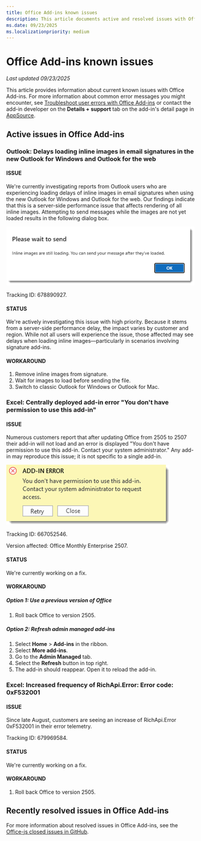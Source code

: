 ```yaml
---
title: Office Add-ins known issues
description: This article documents active and resolved issues with Office Add-ins.
ms.date: 09/23/2025
ms.localizationpriority: medium
---
```


# Office Add-ins known issues

_Last updated 09/23/2025_

This article provides information about current known issues with Office Add-ins. For more information about common error messages you might encounter, see [Troubleshoot user errors with Office Add-ins](/office/dev/add-ins/testing/testing-and-troubleshooting) or contact the add-in developer on the **Details + support** tab on the add-in's detail page in [AppSource](https://appsource.microsoft.com).

## Active issues in Office Add-ins

### Outlook: Delays loading inline images in email signatures in the new Outlook for Windows and Outlook for the web

#### ISSUE

We're currently investigating reports from Outlook users who are experiencing loading delays of inline images in email signatures when using the new Outlook for Windows and Outlook for the web. Our findings indicate that this is a server-side performance issue that affects rendering of all inline images. Attempting to send messages while the images are not yet loaded results in the following dialog box.

 ![Outlook images still loading error message.](../images/outlook-images-still-loading-error.png)

Tracking ID: 678890927.

#### STATUS

We're actively investigating this issue with high priority. Because it stems from a server-side performance delay, the impact varies by customer and region. While not all users will experience the issue, those affected may see delays when loading inline images—particularly in scenarios involving signature add-ins.

#### WORKAROUND

1. Remove inline images from signature.
1. Wait for images to load before sending the file.
1. Switch to classic Outlook for Windows or Outlook for Mac.

### Excel: Centrally deployed add-in error "You don't have permission to use this add-in"

#### ISSUE

Numerous customers report that after updating Office from 2505 to 2507 their add-in will not load and an error is displayed "You don't have permission to use this add-in. Contact your system administrator." Any add-in may reproduce this issue; it is not specific to a single add-in.

 ![Excel web add-in permissions error message.](../images/excel-web-add-in-permission-error.png)

Tracking ID: 667052546.

Version affected: Office Monthly Enterprise 2507.

#### STATUS

We're currently working on a fix.

#### WORKAROUND

##### Option 1: Use a previous version of Office

1. Roll back Office to version 2505.

##### Option 2: Refresh admin managed add-ins

1. Select **Home** > **Add-ins** in the ribbon.
1. Select **More add-ins**.
1. Go to the **Admin Managed** tab.
1. Select the **Refresh** button in top right.
1. The add-in should reappear. Open it to reload the add-in.

### Excel: Increased frequency of RichApi.Error: Error code: 0xF532001

#### ISSUE

Since late August, customers are seeing an increase of RichApi.Error 0xF532001 in their error telemetry.

Tracking ID: 679969584.

#### STATUS

We're currently working on a fix.

#### WORKAROUND

1. Roll back Office to version 2505.

## Recently resolved issues in Office Add-ins

For more information about resolved issues in Office Add-ins, see the [Office-js closed issues in GitHub](https://github.com/OfficeDev/office-js/issues?q=is%3Aissue%20state%3Aclosed).
